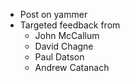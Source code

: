 - Post on yammer
- Targeted feedback from
  * John McCallum
  - David Chagne
  - Paul Datson
  - Andrew Catanach
